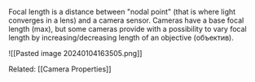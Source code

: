 Focal length is a distance between "nodal point" (that is where light converges in a lens) and a camera sensor. Cameras have a base focal length (max), but some cameras provide with a possibility to vary focal length by increasing/decreasing length of an objective (объектив).


![[Pasted image 20240104163505.png]]

Related:
[[Camera Properties]]